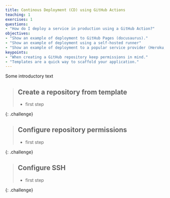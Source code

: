 ```yaml
---
title: Continous Deployment (CD) using GitHub Actions
teaching: 1
exercises: 1
questions:
- "How do I deploy a service in production using a GitHub Action?"
objectives:
- "Show an example of deployment to GitHub Pages (docusaurus)."
- "Show an example of deployment using a self-hosted runner"
- "Show an example of deployment to a popular service provider (Heroku, AWS)"
keypoints:
- "When creating a GitHub repository keep permissions in mind."
- "Templates are a quick way to scaffold your application."
---
```


Some introductory text

> ## Create a repository from template
>
> *   first step 
>
{: .challenge}

> ## Configure repository permissions
>
> *   first step 
>
{: .challenge}

> ## Configure SSH
>
> *   first step 
>
{: .challenge}
